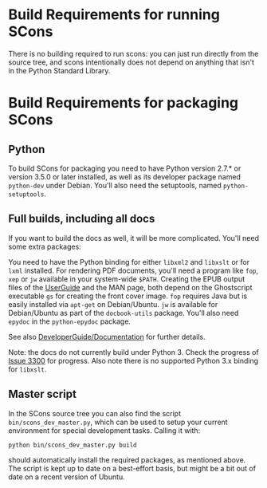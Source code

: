# Build Requirements for running SCons

There is no building required to run scons: you can just run directly from the source tree, and scons intentionally does not depend on anything that isn't in the Python Standard Library.

# Build Requirements for packaging SCons

## Python

To build SCons for packaging you need to have Python version 2.7.* or version 3.5.0 or later installed, as well as its developer package named `python-dev` under Debian. You'll also need the setuptools, named `python-setuptools`. 


## Full builds, including all docs

If you want to build the docs as well, it will be more complicated. You'll need some extra packages: 

You need to have the Python binding for either `libxml2` and `libxslt` or for `lxml` installed. For rendering PDF documents, you'll need a program like `fop`, `xep` or `jw` available in your system-wide `$PATH`. Creating the EPUB output files of the [UserGuide](UserGuide) and the MAN page, both depend on the Ghostscript executable `gs` for creating the front cover image.  `fop` requires Java but is easily installed via `apt-get` on Debian/Ubuntu.  `jw` is available for Debian/Ubuntu as part of the `docbook-utils` package.  You'll also need `epydoc` in the `python-epydoc` package. 

See also [DeveloperGuide/Documentation](DeveloperGuide/Documentation) for further details. 

Note: the docs do not currently build under Python 3. Check the progress of [Issue 3300](https://github.com/SCons/scons/issues/3300) for progress.  Also note there is no supported Python 3.x binding for `libxslt`.


## Master script

In the SCons source tree you can also find the script `bin/scons_dev_master.py`, which can be used to setup your current environment for special development tasks. Calling it with: 


```txt
python bin/scons_dev_master.py build
```
should automatically install the required packages, as mentioned above. The script is kept up to date on a best-effort basis, but might be a bit out of date on a recent version of Ubuntu.

